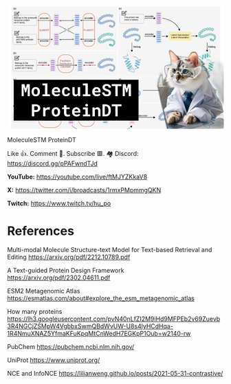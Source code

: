 ![](thumbnails/11.02.2024.png)

MoleculeSTM ProteinDT

Like 👍. Comment 💬. Subscribe 🟥.
🏘 Discord: https://discord.gg/pPAFwndTJd

**YouTube:** https://youtube.com/live/ftMJYZKkaV8

**X:** https://twitter.com/i/broadcasts/1rmxPMpmmgQKN

**Twitch:** https://www.twitch.tv/hu_po


# References

Multi-modal Molecule Structure-text Model for Text-based Retrieval and Editing
https://arxiv.org/pdf/2212.10789.pdf

A Text-guided Protein Design Framework
https://arxiv.org/pdf/2302.04611.pdf

ESM2 Metagenomic Atlas
https://esmatlas.com/about#explore_the_esm_metagenomic_atlas

How many proteins
https://lh3.googleusercontent.com/pvN40nLfZI2M9iHd9MFPEb2v69Zuevb3R4NGCjZSMpW4VgbbxSwmQBdWvUW-U8s4lyHCdHqa-1R4NmuXNAZ5YfmaKFuKpqMtCnWedH7EGKpP1Oub=w2140-rw

PubChem
https://pubchem.ncbi.nlm.nih.gov/

UniProt
https://www.uniprot.org/

NCE and InfoNCE
https://lilianweng.github.io/posts/2021-05-31-contrastive/
